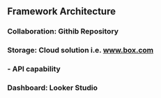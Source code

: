 ## Framework Architecture

### Collaboration: Githib Repository
### Storage: Cloud solution i.e. www.box.com
###   - API capability
### Dashboard: Looker Studio
